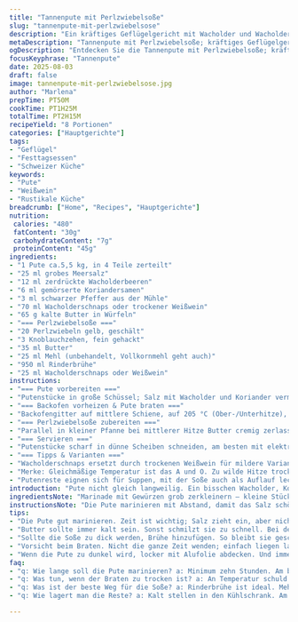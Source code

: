 ```yaml
---
title: "Tannenpute mit Perlzwiebelsoße"
slug: "tannenpute-mit-perlzwiebelsose"
description: "Ein kräftiges Geflügelgericht mit Wacholder und Wacholderbeerensauce. Die Pute wird mit einer Kombi aus Koriander und Wacholder gewürzt, langsam gebraten, so bleibt sie saftig. Die Perlzwiebelsoße mit Knoblauch und Rinderbrühe rundet ab. Gin bringt Frische, ersetzt durch Wacholderschnaps oder Weißwein möglich. Butter wird knusprig, sorgt für Aroma. Aromatische Balance, leicht rustikal. Langsames Garen, aber nicht zu trocken. Perfekt für festliche Anlässe. Typisch französisch inspiriert, aber mit nordischer Note. Kochzeiten sind Richtwerte, Augen und Thermometer entscheidend. "
metaDescription: "Tannenpute mit Perlzwiebelsoße; kräftiges Geflügelgericht voller Aromen, perfekt für festliche Anlässe."
ogDescription: "Entdecken Sie die Tannenpute mit Perlzwiebelsoße; kräftiges Gericht, das überzeugt."
focusKeyphrase: "Tannenpute"
date: 2025-08-03
draft: false
image: tannenpute-mit-perlzwiebelsose.jpg
author: "Marlena"
prepTime: PT50M
cookTime: PT1H25M
totalTime: PT2H15M
recipeYield: "8 Portionen"
categories: ["Hauptgerichte"]
tags:
- "Geflügel"
- "Festtagsessen"
- "Schweizer Küche"
keywords:
- "Pute"
- "Weißwein"
- "Rustikale Küche"
breadcrumb: ["Home", "Recipes", "Hauptgerichte"]
nutrition: 
 calories: "480"
 fatContent: "30g"
 carbohydrateContent: "7g"
 proteinContent: "45g"
ingredients:
- "1 Pute ca.5,5 kg, in 4 Teile zerteilt"
- "25 ml grobes Meersalz"
- "12 ml zerdrückte Wacholderbeeren"
- "6 ml gemörserte Koriandersamen"
- "3 ml schwarzer Pfeffer aus der Mühle"
- "70 ml Wacholderschnaps oder trockener Weißwein"
- "65 g kalte Butter in Würfeln"
- "=== Perlzwiebelsoße ==="
- "20 Perlzwiebeln gelb, geschält"
- "3 Knoblauchzehen, fein gehackt"
- "35 ml Butter"
- "25 ml Mehl (unbehandelt, Vollkornmehl geht auch)"
- "950 ml Rinderbrühe"
- "25 ml Wacholderschnaps oder Weißwein"
instructions:
- "=== Pute vorbereiten ==="
- "Putenstücke in große Schüssel; Salz mit Wacholder und Koriander vermischen; Pfiffig lösen durch grobes Salz, nicht zu fein mahlen, sonst wird’s zu salzig. Mit Pfeffer bestreuen. So richtig reiben, Finger sind hier das Werkzeug. Dann mit Wacholderschnaps gleichmäßig begießen. Abdecken, Kühlschrank 10-14 Std., gerne mehr – darf marinieren, aber nicht überschreiten, sonst wird das Fleisch matschig und zu salzig. Danach unbedingt gut abtropfen und trockentupfen, Marinade wegwerfen – gewürztes Nass lässt Zartheit zerfallen."
- "=== Backofen vorheizen & Pute braten ==="
- "Backofengitter auf mittlere Schiene, auf 205 °C (Ober-/Unterhitze), besser als Umluft. Blech mit Backpapier auslegen, Putenstücke drauflegen, als Bratfett kleine Butterstückchen auf das Fleisch geben. Aber nicht übertreiben, sonst verbrennt die Butter zu schnell. Geruch sagt viel: langsames Schmelzen und leichtes Zischen, nicht zu stark hitze. Sobald braune Stellen kommen, Temperatur leicht drosseln, ca. 1 Std 20 bis 1 Std 30 min backen. Endpunkt? Fleischthermometer: 73-74 °C in der dicksten Brust; wichtig: keine Angst vor Temperatur, besser etwas mehr als zu wenig. Danach 8-12 Minuten ruhen lassen, mit lockerem Tuch abdecken, Saft verteilt sich, bleibt saftig und nicht trocken."
- "=== Perlzwiebelsoße zubereiten ==="
- "Parallel in kleiner Pfanne bei mittlerer Hitze Butter cremig zerlassen, Zwiebeln und Knoblauch glasig schmoren, nicht braun, sonst bitter. Mehl darüber, gut untermischen, begeistert verbindet sich mit Fett. Dann Rinderbrühe und Schnaps oder Weißwein langsam zugießen, Herd hoch aufkochen, ständig rühren! So dickt die Soße langsam an, 18-22 Minuten schleichen lassen, nicht zu stark köcheln. Schleier zart sichtbar? Zeit, salzen und nachschärfen mit Pfeffer. Manchmal braucht’s mehr Flüssigkeit, je nach Mehl, also ruhig Brühe bereithalten. Durch die Perlzwiebeln eine süßliche Note, das macht’s spannend. Aufpassen: zu lange kochen lässt Zwiebeln zerfallen, sollte cremig, nicht stückig sein."
- "=== Servieren ==="
- "Putenstücke scharf in dünne Scheiben schneiden, am besten mit elektrischem Messer oder scharfem Fleischmesser. Aufwärmhalte Besteck warm halten, Fleisch sonst zäh. Soße separat in Sauciere, damit jeder nach Geschmack nimmt. Mit gedämpftem Gemüse oder Kartoffeln neutralisieren. Kein zu viel Würzen am Ende, sonst übertönt die Wacholdernote. "
- "=== Tipps & Varianten ==="
- "Wacholderschnaps ersetzt durch trockenen Weißwein für mildere Variante oder Gin. Koriander durch gemahlenen Kümmel – gibt rote-bayerische Note. Butter durch Pflanzenöl ersetzt, falls Allergien bestehen. Sollte Pute zu dunkel werden, Alufolie locker abdecken, Gefahr von Austrocknung vermeiden. Sollte Soße zu dick sein – einfach mit mehr Brühe verlängern, zu dünn – Mehl/Wasser Mischung langsam hinzufügen und aufkochen."
- "Merke: Gleichmäßige Temperatur ist das A und O. Zu wilde Hitze trocknet Brust aus, dunkle Haut ist okay, gibt Geschmack. Die Pfanne für Soße nicht zu klein, da können Zwiebeln anbrennen - Farbe kontrollieren."
- "Putenreste eignen sich für Suppen, mit der Soße auch als Auflauf lecker - allerdings kein Standardeintopf, probiert es aus."
introduction: "Pute nicht gleich langweilig. Ein bisschen Wacholder, Koriander und die Perlzwiebeln machen den Unterschied. Gin ist nicht nur zum Trinken, gibt dem Gericht eine interessante Frische. Beim Marinieren genau hingucken: Salz braucht Zeit, aber nicht zu viel, es macht sonst trocken. Butter auf der Haut und die richtige Temperatur – das verleiht die Farbe, die knusprig glänzt. Soße mit Perlzwiebeln bringt Süße und Textur, der Rinderfond gibt Tiefe. Nicht eilen, lieber beobachten. So wird die Pute zart, die Soße geschmeidig. Ich hab’s oft zu heiß versucht, dann ist die Brust trocken, alles ein Balanceakt. Deshalb lieber auf Gefühl achtgeben als auf Minuten."
ingredientsNote: "Marinade mit Gewürzen grob zerkleinern – kleine Stücke entziehen mehr Aroma als Pulver und geben Textur. Wacholderbeeren nicht zu fein mahlen, sonst bitter und zu dominant. Statt Gin bieten Wacholderschnaps oder trockener Weißwein ähnliche Effekte, je nachdem was da ist. Butter unbedingt kalt, ansonsten schmilzt sie zu schnell, sorgt für bessere Kruste. Für die Perlzwiebelsoße gelbe oder rote Zwiebeln nehmen, rote geben mehr Farbe, gelbe mehr Süße. Mehl nicht weglassen, bindet Soße und macht Textur cremig. Brühe am besten selbstgemacht, sonst achten auf salzarm. Knoblauch frisch – Pulver schmeckt oft flach. Für Allergiker Butter durch Olivenöl ersetzen – braucht dann längere Garzeit, da kein Aufbräunen durch Eiweißkomponenten. Zwiebeln vor dem Mehl richtig glasig schmoren, sonst Mehligkeit zu roh."
instructionsNote: "Die Pute marinieren mit Abstand, damit das Salz schön einziehen kann, wichtig ist, alle Stücke gleichmäßig zu würzen. Marinade danach weggießen, nicht wiederverwenden, sonst unangenehm salzig. Pferdetrick: trockentupfen wird oft vernachlässigt, verhindert aber eine gute Bräune. Beim Braten nicht dauernd wenden, einfach liegen lassen und beobachten. Hör auf das Bratschnurgeräusch, es sagt viel über Hitze und Fett. Soße beginnen, wenn die Pute im Ofen ist, dann passt die Zeit. Bei Zwiebelansatz mit der Butter nicht sparen, sonst wird Soße blass und fad. Beim Mehl nach dem Butter-Braten wird’s geröstet, nicht warten sonst klumpt es. Flüssigkeit sanft einrühren, dann aufkochen. Dauernd rühren, sonst setzt sich alles unten fest. Mit den 20 Minuten bei Soße nicht zu pingelig sein, Beobachten und mit Finger prüfen konsistenz. Schließlich Fleisch in dünne Scheiben schneiden, das langsame Ruhen nicht vergessen, damit die Säfte im Filet bleiben. Aufwärmen in der Soße über Nacht ist keine Option, dann wird die Pute trocken."
tips:
- "Die Pute gut marinieren. Zeit ist wichtig; Salz zieht ein, aber nicht zu viel. Marinade nach dem Einziehen wegwerfen. Trockentupfen nicht vergessen; hilft der Bräune."
- "Butter sollte immer kalt sein. Sonst schmilzt sie zu schnell. Bei der Haut drauflegen, sorgt für eine schöne Kruste. Auf die Temperatur achten, gleichmäßig ist das Ziel."
- "Sollte die Soße zu dick werden, Brühe hinzufügen. So bleibt sie geschmeidig. Achte auch auf die Zwiebeln, eine perfekte Glasur ist wichtig für die Süße; nicht anbrennen lassen."
- "Vorsicht beim Braten. Nicht die ganze Zeit wenden; einfach liegen lassen. Das Geräusch ist entscheidend. Zischendes Fett signalisiert die richtige Hitze, Hör genau hin."
- "Wenn die Pute zu dunkel wird, locker mit Alufolie abdecken. Und immer ruhig bleiben beim Garen; hitze kann schnell die Brust austrocknen, geduldig sein."
faq:
- "q: Wie lange soll die Pute marinieren? a: Minimum zehn Stunden. Am besten über Nacht. Marinade wegwerfen. Gleichmäßig verteilen."
- "q: Was tun, wenn der Braten zu trocken ist? a: An Temperatur schuld. Zu hohe Hitze trocknet alles aus. Brate mit weniger Hitze, dann gelingt es besser."
- "q: Was ist der beste Weg für die Soße? a: Rinderbrühe ist ideal. Mehl mit Butter zuerst anrösten. Dann Flüssigkeit langsam dabei geben, damit es bindet."
- "q: Wie lagert man die Reste? a: Kalt stellen in den Kühlschrank. Am besten in Portionen. Regenerieren in der Soße; aber darauf achten, Temperatur nicht übertreiben."

---
```

